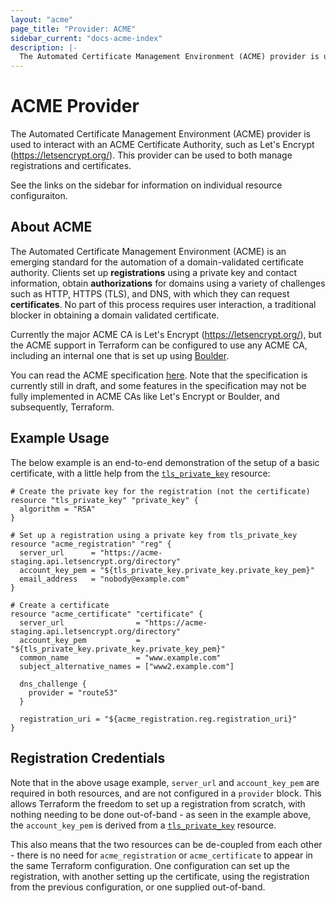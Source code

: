 ```yaml
---
layout: "acme"
page_title: "Provider: ACME"
sidebar_current: "docs-acme-index"
description: |-
  The Automated Certificate Management Environment (ACME) provider is used to interact with an ACME Certificate Authority, such as Let's Encrypt (https://www.letsencrypt.org/). This provider can be used to both manage registrations and certificates.
---
```


# ACME Provider

The Automated Certificate Management Environment (ACME) provider is used to
interact with an ACME Certificate Authority, such as Let's Encrypt
(https://letsencrypt.org/). This provider can be used to both manage
registrations and certificates.

See the links on the sidebar for information on individual resource
configuraiton.

## About ACME

The Automated Certificate Management Environment (ACME) is an emerging
standard for the automation of a domain-validated certificate authority.
Clients set up **registrations** using a private key and contact information,
obtain **authorizations** for domains using a variety of challenges such as
HTTP, HTTPS (TLS), and DNS, with which they can request **certificates**. No
part of this process requires user interaction, a traditional blocker in
obtaining a domain validated certificate.

Currently the major ACME CA is Let's Encrypt (https://letsencrypt.org/),
but the ACME support in Terraform can be configured to use any ACME CA,
including an internal one that is set up using [Boulder][1].

You can read the ACME specification [here][2]. Note that the specification is
currently still in draft, and some features in the specification may not be
fully implemented in ACME CAs like Let's Encrypt or Boulder, and subsequently,
Terraform.

## Example Usage

The below example is an end-to-end demonstration of the setup of a basic
certificate, with a little help from the [`tls_private_key`][3] resource:

```
# Create the private key for the registration (not the certificate)
resource "tls_private_key" "private_key" {
  algorithm = "RSA"
}

# Set up a registration using a private key from tls_private_key
resource "acme_registration" "reg" {
  server_url      = "https://acme-staging.api.letsencrypt.org/directory"
  account_key_pem = "${tls_private_key.private_key.private_key_pem}"
  email_address   = "nobody@example.com"
}

# Create a certificate
resource "acme_certificate" "certificate" {
  server_url                = "https://acme-staging.api.letsencrypt.org/directory"
  account_key_pem           = "${tls_private_key.private_key.private_key_pem}"
  common_name               = "www.example.com"
  subject_alternative_names = ["www2.example.com"]

  dns_challenge {
    provider = "route53"
  }

  registration_uri = "${acme_registration.reg.registration_uri}"
}
```

## Registration Credentials

Note that in the above usage example, `server_url` and `account_key_pem` are
required in both resources, and are not configured in a `provider` block.
This allows Terraform the freedom to set up a registration from scratch, with
nothing needing to be done out-of-band - as seen in the example above, the
`account_key_pem` is derived from a [`tls_private_key`][3] resource.

This also means that the two resources can be de-coupled from each other -
there is no need for `acme_registration` or `acme_certificate` to appear in
the same Terraform configuration. One configuration can set up the
registration, with another setting up the certificate, using the registration
from the previous configuration, or one supplied out-of-band.


[1]: https://github.com/letsencrypt/boulder
[2]: https://github.com/ietf-wg-acme/acme
[3]: /docs/providers/tls/index.html

